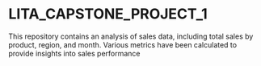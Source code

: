 # LITA_CAPSTONE_PROJECT_1
This repository contains an analysis of sales data, including total sales by product, region, and month. Various metrics have been calculated to provide insights into sales performance
